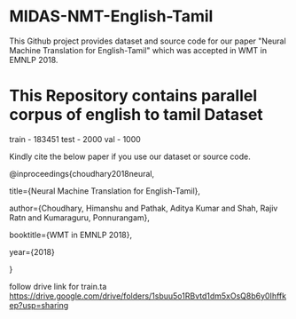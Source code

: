 # MIDAS-NMT-English-Tamil

This Github project provides dataset and source code for our paper "Neural Machine Translation for English-Tamil" which was accepted in WMT in EMNLP 2018.

This Repository contains parallel corpus of english to tamil Dataset
=======================
train - 183451
test - 2000
val - 1000

Kindly cite the below paper if you use our dataset or source code.

@inproceedings{choudhary2018neural,

 title={Neural Machine Translation for English-Tamil},

 author={Choudhary, Himanshu and Pathak, Aditya Kumar and Shah, Rajiv Ratn and Kumaraguru, Ponnurangam},

 booktitle={WMT in EMNLP 2018},

 year={2018}

}



follow drive link for train.ta
https://drive.google.com/drive/folders/1sbuu5o1RBvtd1dm5xOsQ8b6y0Ihffkep?usp=sharing
